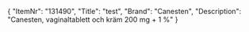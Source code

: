 {
  "ItemNr": "131490",
  "Title": "test",
  "Brand": "Canesten",
  "Description": "Canesten, vaginaltablett och kräm 200 mg + 1 %"
}